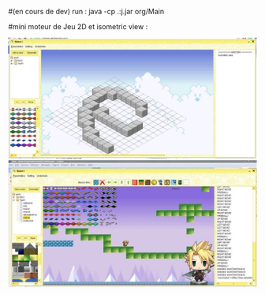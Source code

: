 #(en cours de dev)
run : java -cp .:j.jar org/Main


#mini moteur de Jeu 2D et isometric view  : 

![Capture 1](cap.jpg)
</br>
![Capture 2](cap2.jpg)
